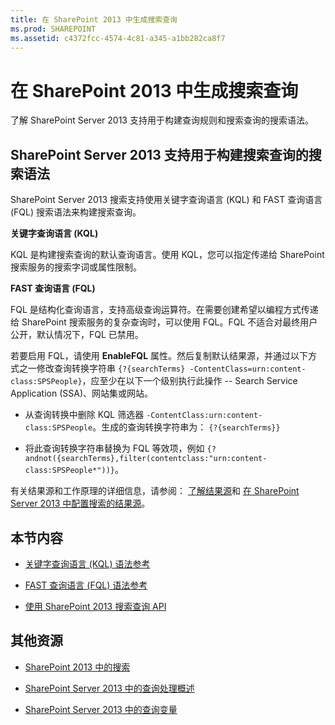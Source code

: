 ```yaml
---
title: 在 SharePoint 2013 中生成搜索查询
ms.prod: SHAREPOINT
ms.assetid: c4372fcc-4574-4c81-a345-a1bb282ca8f7
---
```



# 在 SharePoint 2013 中生成搜索查询
了解 SharePoint Server 2013 支持用于构建查询规则和搜索查询的搜索语法。
## SharePoint Server 2013 支持用于构建搜索查询的搜索语法
<a name="SP15Buildquery_support"> </a>

SharePoint Server 2013 搜索支持使用关键字查询语言 (KQL) 和 FAST 查询语言 (FQL) 搜索语法来构建搜索查询。
  
    
    
 **关键字查询语言 (KQL)**
  
    
    
KQL 是构建搜索查询的默认查询语言。使用 KQL，您可以指定传递给 SharePoint 搜索服务的搜索字词或属性限制。
  
    
    
 **FAST 查询语言 (FQL)**
  
    
    
FQL 是结构化查询语言，支持高级查询运算符。在需要创建希望以编程方式传递给 SharePoint 搜索服务的复杂查询时，可以使用 FQL。FQL 不适合对最终用户公开，默认情况下，FQL 已禁用。 
  
    
    
若要启用 FQL，请使用 **EnableFQL** 属性。然后复制默认结果源，并通过以下方式之一修改查询转换字符串 `{?{searchTerms} -ContentClass=urn:content-class:SPSPeople}`，应至少在以下一个级别执行此操作 -- Search Service Application (SSA)、网站集或网站。
  
    
    

- 从查询转换中删除 KQL 筛选器  `-ContentClass:urn:content-class:SPSPeople`。生成的查询转换字符串为： `{?{searchTerms}}`
    
  
- 将此查询转换字符串替换为 FQL 等效项，例如  `{?andnot({searchTerms},filter(contentclass:"urn:content-class:SPSPeople*"))}`。
    
  
有关结果源和工作原理的详细信息，请参阅： [了解结果源](http://office.microsoft.com/zh-cn/support/sharepoint/sharepointsearch/understanding-result-sources-HA102848849.aspx)和 [在 SharePoint Server 2013 中配置搜索的结果源](http://technet.microsoft.com/zh-cn/library/jj683115%28v=office.15%29.aspx)。
  
    
    

## 本节内容
<a name="SP15Buildquery_support"> </a>


-  [关键字查询语言 (KQL) 语法参考](keyword-query-language-kql-syntax-reference.md)
    
  
-  [FAST 查询语言 (FQL) 语法参考](fast-query-language-fql-syntax-reference.md)
    
  
-  [使用 SharePoint 2013 搜索查询 API](using-the-sharepoint-2013-search-query-apis.md)
    
  

## 其他资源
<a name="SP15Buildquery_addlresources"> </a>


-  [SharePoint 2013 中的搜索](search-in-sharepoint-2013.md)
    
  
-  [SharePoint Server 2013 中的查询处理概述](http://technet.microsoft.com/zh-cn/library/jj219620%28v=office.15%29.aspx)
    
  
-  [SharePoint Server 2013 中的查询变量](http://technet.microsoft.com/zh-cn/library/jj683123.aspx)
    
  

